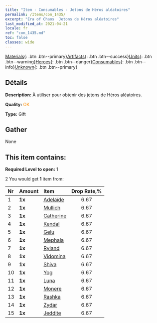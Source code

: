 ```yaml
---
title: "Item - Consumables - Jetons de Héros aléatoires"
permalink: /Items/con_1435/
excerpt: "Era of Chaos  Jetons de Héros aléatoires"
last_modified_at: 2021-04-21
locale: fr
ref: "con_1435.md"
toc: false
classes: wide
---
```

 [Materials](/fr/Items/){: .btn .btn--primary}[Artifacts](/fr/Items/Artifacts/){: .btn .btn--success}[Units](/fr/Items/Units/){: .btn .btn--warning}[Heroes](/fr/Items/Heroes/){: .btn .btn--danger}[Consumables](/fr/Items/Consumables/){: .btn .btn--info}[Unknown](/fr/Items/Unknown/){: .btn .btn--primary}

## Détails
 **Description:** À utiliser pour obtenir des jetons de Héros aléatoires.

 **Quality:** <span style="color: #FF8C00">OK</span>

 **Type:** Gift

## Gather

  None

## This item contains:

 **Required Level to open:** 1

 2 You would get **1** item  from:

  | Nr | Amount |     Item    | Drop Rate,% |
  |:---|:-------|:------------|:---------:|
  | 1 |  **1x** | [Adelaïde](/fr/Items/her_359/) | 6.67 | 
  | 2 |  **1x** | [Mullich](/fr/Items/her_360/) | 6.67 | 
  | 3 |  **1x** | [Catherine](/fr/Items/her_361/) | 6.67 | 
  | 4 |  **1x** | [Kendal](/fr/Items/her_363/) | 6.67 | 
  | 5 |  **1x** | [Gelu](/fr/Items/her_366/) | 6.67 | 
  | 6 |  **1x** | [Mephala](/fr/Items/her_367/) | 6.67 | 
  | 7 |  **1x** | [Ryland](/fr/Items/her_368/) | 6.67 | 
  | 8 |  **1x** | [Vidomina](/fr/Items/her_372/) | 6.67 | 
  | 9 |  **1x** | [Shiva](/fr/Items/her_376/) | 6.67 | 
  | 10 |  **1x** | [Yog](/fr/Items/her_377/) | 6.67 | 
  | 11 |  **1x** | [Luna](/fr/Items/her_378/) | 6.67 | 
  | 12 |  **1x** | [Monere](/fr/Items/her_379/) | 6.67 | 
  | 13 |  **1x** | [Rashka](/fr/Items/her_384/) | 6.67 | 
  | 14 |  **1x** | [Zydar](/fr/Items/her_385/) | 6.67 | 
  | 15 |  **1x** | [Jeddite](/fr/Items/her_391/) | 6.67 | 
